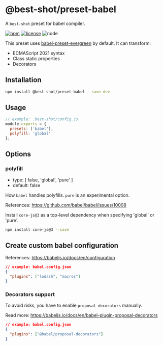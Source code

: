 # @best-shot/preset-babel

A `best-shot` preset for babel compiler.

[![npm][npm-badge]][npm-url]
[![license][license-badge]][github-url]
![node][node-badge]

This preset uses [babel-preset-evergreen] by default. It can transform:

- ECMAScript 2021 syntax
- Class static properties
- Decorators

## Installation

```bash
npm install @best-shot/preset-babel --save-dev
```

## Usage

```js
// example: .best-shot/config.js
module.exports = {
  presets: ['babel'],
  polyfill: 'global'
};
```

## Options

### polyfill

- type: [ false, 'global', 'pure' ]
- default: false

How `babel` handles polyfills. `pure` is an experimental option.

References: <https://github.com/babel/babel/issues/10008>

Install `core-js@3` as a top-level dependency when specifying 'global' or 'pure'.

```bash
npm install core-js@3 --save
```

## Create custom babel configuration

References: <https://babeljs.io/docs/en/configuration>

```json
// example: babel.config.json
{
  "plugins": ["lodash", "macros"]
}
```

### Decorators support

To avoid risks, you have to enable `proposal-decorators` manually.

Read more: <https://babeljs.io/docs/en/babel-plugin-proposal-decorators>

```json
// example: babel.config.json
{
  "plugins": ["@babel/proposal-decorators"]
}
```

[babel-preset-evergreen]: https://github.com/best-shot/babel-preset-evergreen
[npm-url]: https://www.npmjs.com/package/@best-shot/preset-babel
[npm-badge]: https://img.shields.io/npm/v/@best-shot/preset-babel.svg?style=flat-square&logo=npm
[github-url]: https://github.com/Airkro/best-shot/tree/master/packages/preset-babel
[node-badge]: https://img.shields.io/node/v/@best-shot/preset-babel.svg?style=flat-square&colorB=green&logo=node.js
[license-badge]: https://img.shields.io/npm/l/@best-shot/preset-babel.svg?style=flat-square&colorB=blue&logo=github
